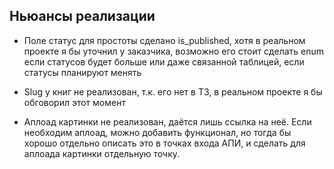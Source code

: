 Ньюансы реализации
------------------

* Поле статус для простоты сделано is_published, хотя в реальном проекте я бы уточнил у заказчика, возможно его стоит сделать enum если статусов будет больше или даже связанной таблицей, если статусы планируют менять

* Slug у книг не реализован, т.к. его нет в ТЗ, в реальном проекте я бы обговорил этот момент

* Аплоад картинки не реализован, даётся лишь ссылка на неё. Если необходим аплоад, можно добавить функционал, но тогда бы хорошо отдельно описать это в точках входа АПИ, и сделать для аплоада картинки отдельную точку.